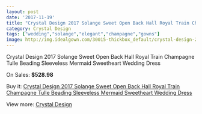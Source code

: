```yaml
---
layout: post
date: '2017-11-19'
title: "Crystal Design 2017 Solange Sweet Open Back Hall Royal Train Champagne Tulle Beading Sleeveless Mermaid Sweetheart Wedding Dress"
category: Crystal Design
tags: ["wedding","solange","elegant","champagne","gowns"]
image: http://img.idealgown.com/30015-thickbox_default/crystal-design-2017-solange-sweet-open-back-hall-royal-train-champagne-tulle-beading-sleeveless-mermaid-sweetheart-wedding-dress.jpg
---
```

Crystal Design 2017 Solange Sweet Open Back Hall Royal Train Champagne Tulle Beading Sleeveless Mermaid Sweetheart Wedding Dress

On Sales: **$528.98**
<a href="https://www.idealgown.com/en/crystal-design/11217-crystal-design-2017-solange-sweet-open-back-hall-royal-train-champagne-tulle-beading-sleeveless-mermaid-sweetheart-wedding-dress.html"><amp-img layout="responsive" width="600" height="600" src="//img.idealgown.com/30015-thickbox_default/crystal-design-2017-solange-sweet-open-back-hall-royal-train-champagne-tulle-beading-sleeveless-mermaid-sweetheart-wedding-dress.jpg" alt="Crystal Design 2017 Solange Sweet Open Back Hall Royal Train Champagne Tulle Beading Sleeveless Mermaid Sweetheart Wedding Dress 0" /></a>
<a href="https://www.idealgown.com/en/crystal-design/11217-crystal-design-2017-solange-sweet-open-back-hall-royal-train-champagne-tulle-beading-sleeveless-mermaid-sweetheart-wedding-dress.html"><amp-img layout="responsive" width="600" height="600" src="//img.idealgown.com/30025-thickbox_default/crystal-design-2017-solange-sweet-open-back-hall-royal-train-champagne-tulle-beading-sleeveless-mermaid-sweetheart-wedding-dress.jpg" alt="Crystal Design 2017 Solange Sweet Open Back Hall Royal Train Champagne Tulle Beading Sleeveless Mermaid Sweetheart Wedding Dress 1" /></a>
<a href="https://www.idealgown.com/en/crystal-design/11217-crystal-design-2017-solange-sweet-open-back-hall-royal-train-champagne-tulle-beading-sleeveless-mermaid-sweetheart-wedding-dress.html"><amp-img layout="responsive" width="600" height="600" src="//img.idealgown.com/30024-thickbox_default/crystal-design-2017-solange-sweet-open-back-hall-royal-train-champagne-tulle-beading-sleeveless-mermaid-sweetheart-wedding-dress.jpg" alt="Crystal Design 2017 Solange Sweet Open Back Hall Royal Train Champagne Tulle Beading Sleeveless Mermaid Sweetheart Wedding Dress 2" /></a>
<a href="https://www.idealgown.com/en/crystal-design/11217-crystal-design-2017-solange-sweet-open-back-hall-royal-train-champagne-tulle-beading-sleeveless-mermaid-sweetheart-wedding-dress.html"><amp-img layout="responsive" width="600" height="600" src="//img.idealgown.com/30023-thickbox_default/crystal-design-2017-solange-sweet-open-back-hall-royal-train-champagne-tulle-beading-sleeveless-mermaid-sweetheart-wedding-dress.jpg" alt="Crystal Design 2017 Solange Sweet Open Back Hall Royal Train Champagne Tulle Beading Sleeveless Mermaid Sweetheart Wedding Dress 3" /></a>
<a href="https://www.idealgown.com/en/crystal-design/11217-crystal-design-2017-solange-sweet-open-back-hall-royal-train-champagne-tulle-beading-sleeveless-mermaid-sweetheart-wedding-dress.html"><amp-img layout="responsive" width="600" height="600" src="//img.idealgown.com/30022-thickbox_default/crystal-design-2017-solange-sweet-open-back-hall-royal-train-champagne-tulle-beading-sleeveless-mermaid-sweetheart-wedding-dress.jpg" alt="Crystal Design 2017 Solange Sweet Open Back Hall Royal Train Champagne Tulle Beading Sleeveless Mermaid Sweetheart Wedding Dress 4" /></a>
<a href="https://www.idealgown.com/en/crystal-design/11217-crystal-design-2017-solange-sweet-open-back-hall-royal-train-champagne-tulle-beading-sleeveless-mermaid-sweetheart-wedding-dress.html"><amp-img layout="responsive" width="600" height="600" src="//img.idealgown.com/30021-thickbox_default/crystal-design-2017-solange-sweet-open-back-hall-royal-train-champagne-tulle-beading-sleeveless-mermaid-sweetheart-wedding-dress.jpg" alt="Crystal Design 2017 Solange Sweet Open Back Hall Royal Train Champagne Tulle Beading Sleeveless Mermaid Sweetheart Wedding Dress 5" /></a>
<a href="https://www.idealgown.com/en/crystal-design/11217-crystal-design-2017-solange-sweet-open-back-hall-royal-train-champagne-tulle-beading-sleeveless-mermaid-sweetheart-wedding-dress.html"><amp-img layout="responsive" width="600" height="600" src="//img.idealgown.com/30020-thickbox_default/crystal-design-2017-solange-sweet-open-back-hall-royal-train-champagne-tulle-beading-sleeveless-mermaid-sweetheart-wedding-dress.jpg" alt="Crystal Design 2017 Solange Sweet Open Back Hall Royal Train Champagne Tulle Beading Sleeveless Mermaid Sweetheart Wedding Dress 6" /></a>
<a href="https://www.idealgown.com/en/crystal-design/11217-crystal-design-2017-solange-sweet-open-back-hall-royal-train-champagne-tulle-beading-sleeveless-mermaid-sweetheart-wedding-dress.html"><amp-img layout="responsive" width="600" height="600" src="//img.idealgown.com/30019-thickbox_default/crystal-design-2017-solange-sweet-open-back-hall-royal-train-champagne-tulle-beading-sleeveless-mermaid-sweetheart-wedding-dress.jpg" alt="Crystal Design 2017 Solange Sweet Open Back Hall Royal Train Champagne Tulle Beading Sleeveless Mermaid Sweetheart Wedding Dress 7" /></a>
<a href="https://www.idealgown.com/en/crystal-design/11217-crystal-design-2017-solange-sweet-open-back-hall-royal-train-champagne-tulle-beading-sleeveless-mermaid-sweetheart-wedding-dress.html"><amp-img layout="responsive" width="600" height="600" src="//img.idealgown.com/30018-thickbox_default/crystal-design-2017-solange-sweet-open-back-hall-royal-train-champagne-tulle-beading-sleeveless-mermaid-sweetheart-wedding-dress.jpg" alt="Crystal Design 2017 Solange Sweet Open Back Hall Royal Train Champagne Tulle Beading Sleeveless Mermaid Sweetheart Wedding Dress 8" /></a>
<a href="https://www.idealgown.com/en/crystal-design/11217-crystal-design-2017-solange-sweet-open-back-hall-royal-train-champagne-tulle-beading-sleeveless-mermaid-sweetheart-wedding-dress.html"><amp-img layout="responsive" width="600" height="600" src="//img.idealgown.com/30017-thickbox_default/crystal-design-2017-solange-sweet-open-back-hall-royal-train-champagne-tulle-beading-sleeveless-mermaid-sweetheart-wedding-dress.jpg" alt="Crystal Design 2017 Solange Sweet Open Back Hall Royal Train Champagne Tulle Beading Sleeveless Mermaid Sweetheart Wedding Dress 9" /></a>
<a href="https://www.idealgown.com/en/crystal-design/11217-crystal-design-2017-solange-sweet-open-back-hall-royal-train-champagne-tulle-beading-sleeveless-mermaid-sweetheart-wedding-dress.html"><amp-img layout="responsive" width="600" height="600" src="//img.idealgown.com/30016-thickbox_default/crystal-design-2017-solange-sweet-open-back-hall-royal-train-champagne-tulle-beading-sleeveless-mermaid-sweetheart-wedding-dress.jpg" alt="Crystal Design 2017 Solange Sweet Open Back Hall Royal Train Champagne Tulle Beading Sleeveless Mermaid Sweetheart Wedding Dress 10" /></a>

Buy it: [Crystal Design 2017 Solange Sweet Open Back Hall Royal Train Champagne Tulle Beading Sleeveless Mermaid Sweetheart Wedding Dress](https://www.idealgown.com/en/crystal-design/11217-crystal-design-2017-solange-sweet-open-back-hall-royal-train-champagne-tulle-beading-sleeveless-mermaid-sweetheart-wedding-dress.html "Crystal Design 2017 Solange Sweet Open Back Hall Royal Train Champagne Tulle Beading Sleeveless Mermaid Sweetheart Wedding Dress")

View more: [Crystal Design](https://www.idealgown.com/en/178-crystal-design "Crystal Design")